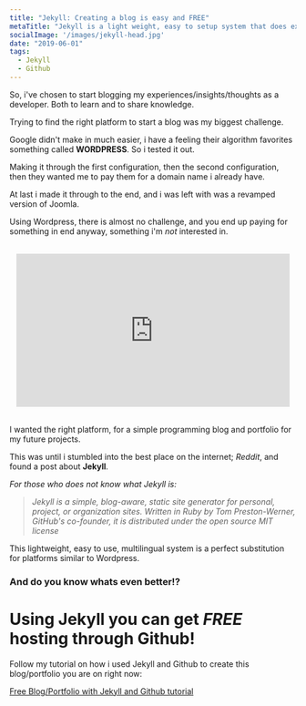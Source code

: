 ```yaml
---
title: "Jekyll: Creating a blog is easy and FREE"
metaTitle: "Jekyll is a light weight, easy to setup system that does exactly what it is supposed to do."
socialImage: '/images/jekyll-head.jpg'
date: "2019-06-01"
tags: 
  - Jekyll
  - Github
---
```


So, i've chosen to start blogging my experiences/insights/thoughts as a developer. Both to learn and to share knowledge.

Trying to find the right platform to start a blog was my biggest challenge.

Google didn't make in much easier, i have a feeling their algorithm favorites something called **WORDPRESS**. So i tested it out.

Making it through the first configuration, then the second configuration, then they wanted me to pay them for a domain name i already have.

At last i made it through to the end, and i was left with was a revamped version of Joomla.

Using Wordpress, there is almost no challenge, and you end up paying for something in end anyway, something i'm *_not_* interested in.

<br>

<center>
<iframe src="https://giphy.com/embed/O8pa1CyYSp1yE" width="480" height="269" frameBorder="0" class="giphy-embed" allowFullScreen></iframe>
</center>
<br>

I wanted the right platform, for a simple programming blog and portfolio for my future projects.

This was until i stumbled into the best place on the internet; *Reddit*, and found a post about **Jekyll**.

*For those who does not know what Jekyll is:*

>*Jekyll is a simple, blog-aware, static site generator for personal, project, or organization sites. Written in Ruby by Tom Preston-Werner, GitHub's co-founder, it is distributed under the open source MIT license*

This lightweight, easy to use, multilingual system is a perfect substitution for platforms similar to Wordpress.


### And do you know whats even better!?

Using Jekyll you can get *FREE* hosting through Github!
=======================================================

Follow my tutorial on how i used Jekyll and Github to create this blog/portfolio you are on right now:

[Free Blog/Portfolio with Jekyll and Github tutorial](https://www.andrehatlo.com/jekyll-github-free-host/)
